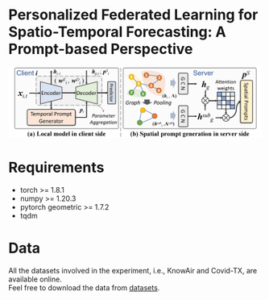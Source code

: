 # Personalized Federated Learning for Spatio-Temporal Forecasting: A Prompt-based Perspective
![framework logo](https://github.com/zhangyudongUSTC/FedProST/blob/main/model.png)


# Requirements
+ torch >= 1.8.1
+ numpy >= 1.20.3
+ pytorch geometric >= 1.7.2
+ tqdm


# Data
All the datasets involved in the experiment, i.e., KnowAir and Covid-TX, are available online.
<br />Feel free to download the data from [datasets](https://drive.google.com/file/d/16xbiRvh5jJx2A4Swv9dEMEz_Y0AEoQTM/view).
